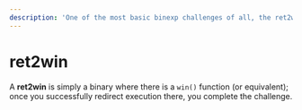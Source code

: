 ```yaml
---
description: 'One of the most basic binexp challenges of all, the ret2win'
---
```


# ret2win

A **ret2win** is simply a binary where there is a `win()` function \(or equivalent\); once you successfully redirect execution there, you complete the challenge.

